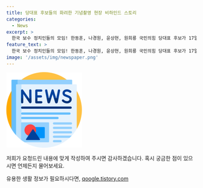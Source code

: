 ```yaml
---
title: 당대표 후보들의 화려한 기념촬영 현장 비하인드 스토리
categories:
  - News
excerpt: >
  한국 보수 정치인들의 모임! 한동훈, 나경원, 윤상현, 원희룡 국민의힘 당대표 후보가 17일 고양에서 열린 전당대회에서 기념촬영을 하고 있다.
feature_text: >
  한국 보수 정치인들의 모임! 한동훈, 나경원, 윤상현, 원희룡 국민의힘 당대표 후보가 17일 고양에서 열린 전당대회에서 기념촬영을 하고 있다.
image: '/assets/img/newspaper.png'
---
```


<p><img src="/assets/img/newspaper.png" alt="kimp 속보" /></p>

<p>저희가 요청드린 내용에 맞게 작성하여 주시면 감사하겠습니다. 혹시 궁금한 점이 있으시면 언제든지 물어보세요.</p>
유용한 생활 정보가 필요하시다면, <a href="https://qoogle.tistory.com" rel="dofollow">qoogle.tistory.com</a>


